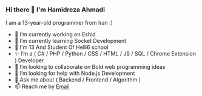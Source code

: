 ### Hi there 👋 I'm Hamidreza Ahmadi
I am a 13-year-old programmer from Iran :)
- 🔭 I’m currently working on Eshid
- 🌱 I’m currently learning Socket Development
- 🌱 I'm 13 And Student Of Helli6 school
- ✨ I’m a ( C# / PHP / Python / CSS / HTML / JS / SQL / Chrome Extension ) Developer
- 👯 I’m looking to collaborate on Bold web programming ideas
- 🤔 I’m looking for help with Node.js Development
- 💬 Ask me about ( Backend / Frontend / Algorithm )
- 📫 Reach me by <a href="mailto:zhmid@pm.me">Email</a>
